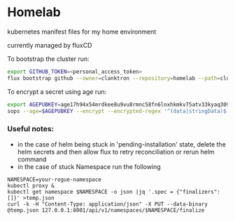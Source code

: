 # Homelab

kubernetes manifest files for my home environment

currently managed by fluxCD

To bootstrap the cluster run:

```bash
export GITHUB_TOKEN=<personal_access_token>
flux bootstrap github --owner=clanktron --repository=homelab --path=clusters/prod/
```

To encrypt a secret using age run: 

```bash
export AGEPUBKEY=age17h94x54mrdkee8u9vu8rmnc58fn6lnxhkmkv75atv33kyaq309xq6v5ffn
sops --age=$AGEPUBKEY --encrypt --encrypted-regex '^(data|stringData)$' --in-place <file>
```

### Useful notes:

- in the case of helm being stuck in 'pending-installation' state, delete the helm secrets and then allow flux to retry reconciliation or rerun helm command
- in the case of stuck Namespace run the following 
```
NAMESPACE=your-rogue-namespace
kubectl proxy &
kubectl get namespace $NAMESPACE -o json |jq '.spec = {"finalizers":[]}' >temp.json
curl -k -H "Content-Type: application/json" -X PUT --data-binary @temp.json 127.0.0.1:8001/api/v1/namespaces/$NAMESPACE/finalize
```

